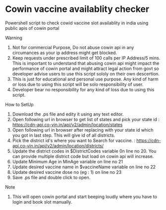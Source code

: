  # Cowin vaccine availablity checker
 Powershell script to check cowid vaccine slot availablity in india using public apis of cowin portal

 Warning
 1. Not for commercial Purpose, Do not abuse cowin api in any circumances as your ip address might get blocked.
 2. Keep requests under prescribed limit of 100 calls per IP Address/5 mins. This is important to understand that abusing cowin api might impact the performance of cowin portal 
    and might attract legal action from govt so developer advise users to use this script sololy on their own descertion. 
 3. This is just for educational and personal use purpose. Any kind of harm or loss due to using this script will be solo responsibility of user.
 4. Developer bear no responsibility for any kind of loss due to using this script.

 How to SetUp
 1. Download the .ps file and edity it using any text editor.
 2. Open following url in browser to get list of states and pick your state id : https://cdn-api.co-vin.in/api/v2/admin/location/states
 3. Open following url in browser  after replacing <stateid> with your state id which you got in last step. This will give id of all districts. 
 4. Pick the district id's where you want to  Search for vaccine. : https://cdn-api.co-vin.in/api/v2/admin/location/districts/<stateid>
 5. Update the district codes in $DistrictCodes variable 0n line no 20. You can provide multiple district code but load on cowin api will increase.
 6. Update Minimum Age in MinAge variable on line no 21
 7. Update desired vaccine name in $vaccineName variable on line no 22
 8. Update desired vaccine dose no (eg : 1) on line no 23
 9. Save .ps file and double click to open. 

 Note
 1. This will open cowin portal and start beeping loudly where you have to login and book slot manually.
